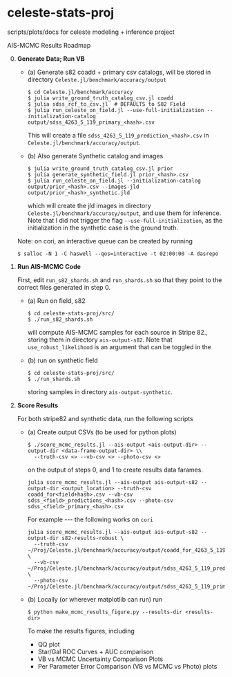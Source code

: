 # celeste-stats-proj
scripts/plots/docs for celeste modeling + inference project

AIS-MCMC Results Roadmap

0. **Generate Data; Run VB**

   - (a)  Generate s82 coadd + primary csv catalogs, will be stored in directory `Celeste.jl/benchmark/accuracy/output`
     ```
     $ cd Celeste.jl/benchmark/accuracy
     $ julia write_ground_truth_catalog_csv.jl coadd
     $ julia sdss_rcf_to_csv.jl  # DEFAULTS to S82 Field
     $ julia run_celeste_on_field.jl --use-full-initialization --initialization-catalog output/sdss_4263_5_119_primary_<hash>.csv
     ```
     This will create a file `sdss_4263_5_119_prediction_<hash>.csv` in `Celeste.jl/benchmark/accuracy/output`. 
  
   - (b) Also generate Synthetic catalog and images
     ```
     $ julia write_ground_truth_catalog_csv.jl prior
     $ julia generate_synthetic_field.jl prior_<hash>.csv
     $ julia run_celeste_on_field.jl --initialization-catalog output/prior_<hash>.csv --images-jld output/prior_<hash>_synthetic.jld
     ```
     which will create the jld images in directory `Celeste.jl/benchmark/accuracy/output`, and use them for inference.
     Note that I did not trigger the flag `--use-full-initialization`, as the initialization in the synthetic case 
     is the ground truth.
     
   Note: on cori, an interactive queue can be created by running
   ```
   $ salloc -N 1 -C haswell --qos=interactive -t 02:00:00 -A dasrepo
   ```

1. **Run AIS-MCMC Code** 

   First, edit `run_s82_shards.sh` and `run_shards.sh` so that they point to the correct files generated in step 0.

   - (a) Run on field, s82
     ```
     $ cd celeste-stats-proj/src/
     $ ./run_s82_shards.sh
     ```
     will compute AIS-MCMC samples for each source in Stripe 82., storing them in directory `ais-output-s82`.
     Note that `use_robust_likelihood` is an argument that can be toggled in the

   - (b) run on synthetic field
     ```
     $ cd celeste-stats-proj/src/
     $ ./run_shards.sh
     ```
     storing samples in directory `ais-output-synthetic`. 


2. **Score Results**

   For both stripe82 and synthetic data, run the following scripts

   - (a) Create output CSVs (to be used for python plots) 
     ```
     $ ./score_mcmc_results.jl --ais-output <ais-output-dir> --output-dir <data-frame-output-dir> \\
       --truth-csv <> --vb-csv <> --photo-csv <>
     ```
     on the output of steps 0, and 1 to create results data farames. 
     
      ```
      julia score_mcmc_results.jl --ais-output ais-output-s82 --output-dir <output_location> --truth-csv coadd_for<field+hash>.csv --vb-csv sdss_<field>_predictions_<hash>.csv --photo-csv sdss_<field>_primary_<hash>.csv
      ```

      For example --- the following works on `cori`

      ```
      julia score_mcmc_results.jl --ais-output ais-output-s82 --output-dir s82-results-robust \
        --truth-csv ~/Proj/Celeste.jl/benchmark/accuracy/output/coadd_for_4263_5_119_d1aa0324ac.csv \
        --vb-csv ~/Proj/Celeste.jl/benchmark/accuracy/output/sdss_4263_5_119_predictions_3ad3e1db41.csv \
        --photo-csv ~/Proj/Celeste.jl/benchmark/accuracy/output/sdss_4263_5_119_primary_a1b7c2f263.csv
      ```

   - (b) Locally (or wherever matplotlib can run) run
      ```
      $ python make_mcmc_results_figure.py --results-dir <results-dir>
      ```

      To make the results figures, including

        - QQ plot 
        - Star/Gal ROC Curves + AUC comparison
        - VB vs MCMC Uncertainty Comparison Plots
        - Per Parameter Error Comparison (VB vs MCMC vs Photo) plots
